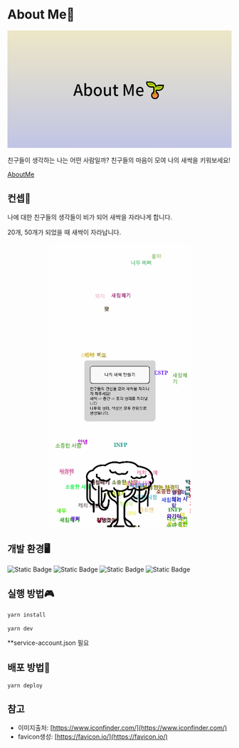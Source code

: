 # About Me🌱

<img src="assets/banner.png">

친구들이 생각하는 나는 어떤 사람일까? 친구들의 마음이 모여 나의 새싹을 키워보세요!

[AboutMe](https://aboutme2.web.app/)

## 컨셉🌿

나에 대한 친구들의 생각들이 비가 되어 새싹을 자라나게 합니다.

20개, 50개가 되었을 때 새싹이 자라납니다.

<p align="center">
  <img src="assets/example.gif">
</p>

## 개발 환경🖥

![Static Badge](https://img.shields.io/badge/nuxt-v3.6.1-green)
![Static Badge](https://img.shields.io/badge/node-v18.13.0-green)
![Static Badge](https://img.shields.io/badge/yarn-v1.22.19-green)
![Static Badge](https://img.shields.io/badge/nitro-v2.5.2-green)


## 실행 방법🎮

`yarn install`

`yarn dev`

\*\*service-account.json 필요

## 배포 방법🌈

`yarn deploy`

## 참고

-   이미지출처: [https://www.iconfinder.com/](https://www.iconfinder.com/)
-   favicon생성: [https://favicon.io/](https://favicon.io/)
